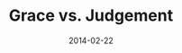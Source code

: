---
layout: message
category: message
series: "Heavyweights 2"
title: "Grace vs. Judgement"
date: 2014-02-22
audio-description: "Do you have to be anti-gay to go to church?"
audio: "http://www.crossroads.net/players/media/hq/heavyweights2_wk3.mp3"
audio-title: "Grace vs. Judgment"
audio-duration: "57&#58;06"
program-description: "Program WK3 - Heavyweights 2"
program: "http://www.crossroads.net/players/media/hq/02_22-23_14Program_LO.pdf"
program-title: "Grace vs. Judgment"
video-description: "Do you have to be anti-gay to go to church?"
video-title: "Grace vs. Judgment"
video: "https://s3.amazonaws.com/crossroadsvideomessages/heavyweights2_wk3.mp4"
---